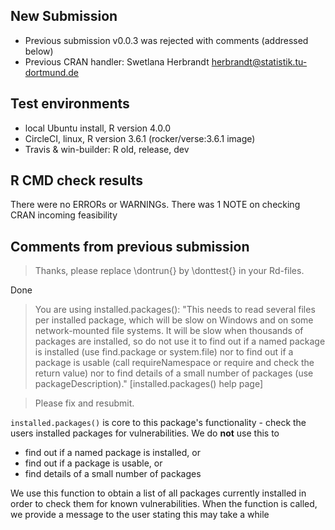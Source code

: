 ## New Submission
  * Previous submission v0.0.3 was rejected with comments (addressed below)
  * Previous CRAN handler: Swetlana Herbrandt <herbrandt@statistik.tu-dortmund.de>
  
## Test environments
  * local Ubuntu install, R version 4.0.0
  * CircleCI, linux, R version 3.6.1 (rocker/verse:3.6.1 image)
  * Travis & win-builder: R old, release, dev

## R CMD check results

There were no ERRORs or WARNINGs. 
There was 1 NOTE on checking CRAN incoming feasibility

## Comments from previous submission

> Thanks, please replace \dontrun{} by \donttest{} in your Rd-files.

Done

> You are using installed.packages():
> "This needs to read several files per installed package, which will be
> slow on Windows and on some network-mounted file systems.
> It will be slow when thousands of packages are installed, so do not use
> it to find out if a named package is installed (use find.package or
> system.file) nor to find out if a package is usable (call
> requireNamespace or require and check the return value) nor to find
> details of a small number of packages (use packageDescription)."
> [installed.packages() help page]

> Please fix and resubmit.

`installed.packages()` is core to this package's functionality - check the users 
installed packages for vulnerabilities. We do __not__ use this to
 * find out if a named package is installed, or
 * find out if a package is usable, or
 * find details of a small number of packages

We use this function to obtain a list of all packages currently installed in order to check
them for known vulnerabilities. When the function is called, we provide a message to the user
stating this may take a while
